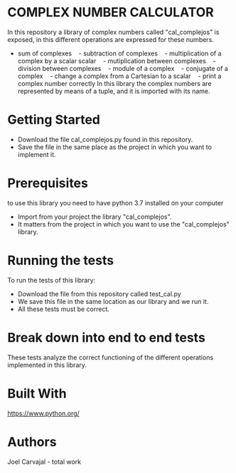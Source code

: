# COMPLEX NUMBER CALCULATOR
In this repository a library of complex numbers called "cal_complejos" is exposed, in this different operations are expressed for these numbers.
   - sum of complexes
   - subtraction of complexes
   - multiplication of a complex by a scalar scalar
   - mutiplication between complexes
   - division between complexes
   - module of a complex
   - conjugate of a complex
   - change a complex from a Cartesian to a scalar
   - print a complex number correctly
In this library the complex numbers are represented by means of a tuple, and it is imported with its name.
# Getting Started
- Download the file cal_complejos.py found in this repository.
- Save the file in the same place as the project in which you want to implement it.
# Prerequisites
to use this library you need to have python 3.7 installed on your computer
- Import from your project the library "cal_complejos".
- It matters from the project in which you want to use the "cal_complejos" library.
# Running the tests
To run the tests of this library:
- Download the file from this repository called test_cal.py
- We save this file in the same location as our library and we run it.
- All these tests must be correct.
# Break down into end to end tests
These tests analyze the correct functioning of the different operations implemented in this library.
# Built With
https://www.python.org/
# Authors 
Joel Carvajal - total work
